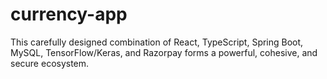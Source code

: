 # currency-app
This carefully designed combination of React, TypeScript, Spring Boot, MySQL, TensorFlow/Keras, and Razorpay forms a powerful, cohesive, and secure ecosystem.
